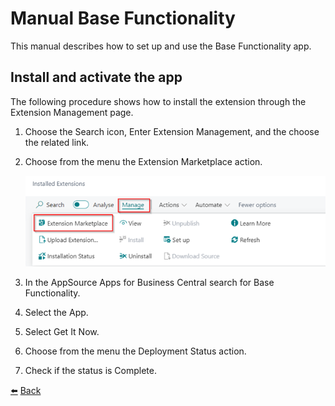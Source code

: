 # Manual Base Functionality
This manual describes how to set up and use the Base Functionality app.

## Install and activate the app
The following procedure shows how to install the extension through the Extension Management page.
1.	Choose the Search icon, Enter Extension Management, and the choose the related link. 
2.	Choose from the menu the Extension Marketplace action.

    ![Extension Install](../images/install-activate-app/extension-install.png)

3.	In the AppSource Apps for Business Central search for Base Functionality.
4.	Select the App. 
5.	Select Get It Now. 
6.	Choose from the menu the Deployment Status action. 
7.	Check if the status is Complete.

[:arrow_left:](../README.md) [Back](../README.md)